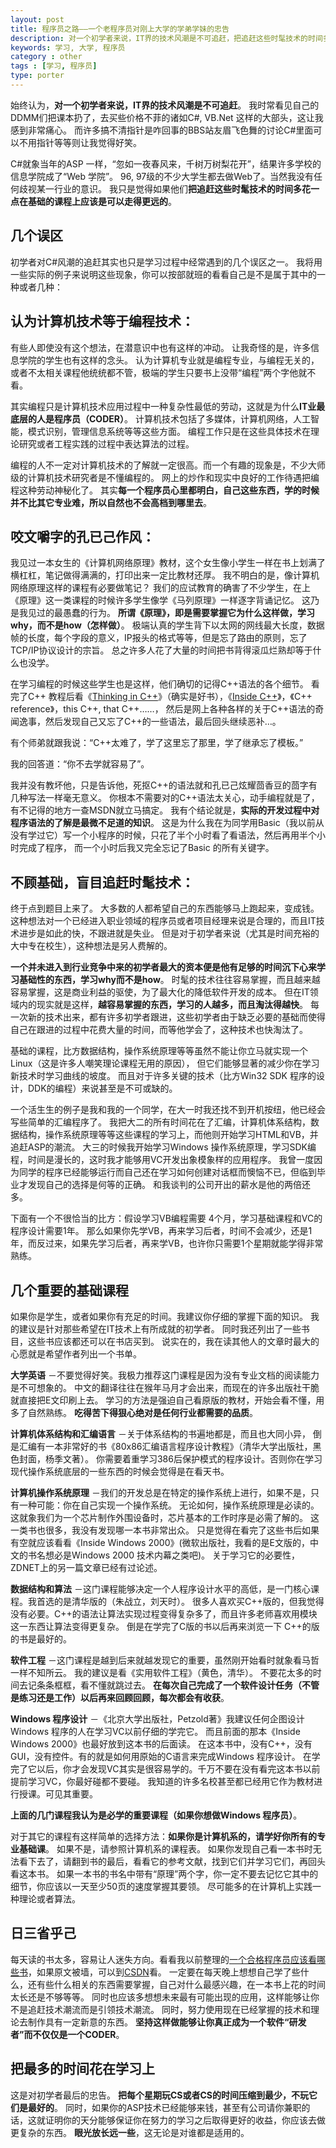 ```yaml
---
layout: post
title: 程序员之路——一个老程序员对刚上大学的学弟学妹的忠告
description: 对一个初学者来说，IT界的技术风潮是不可追赶，把追赶这些时髦技术的时间多花一点在基础的课程上应该是可以走得更远的。
keywords: 学习, 大学, 程序员
category : other
tags : [学习, 程序员]
type: porter
---
```


始终认为，**对一个初学者来说，IT界的技术风潮是不可追赶**。
我时常看见自己的DDMM们把课本扔了，去买些价格不菲的诸如C#, VB.Net 这样的大部头，这让我感到非常痛心。
而许多搞不清指针是咋回事的BBS站友眉飞色舞的讨论C#里面可以不用指针等等则让我觉得好笑。

C#就象当年的ASP 一样，“忽如一夜春风来，千树万树梨花开”，结果许多学校的信息学院成了“Web 学院”。
96, 97级的不少大学生都去做Web了。当然我没有任何歧视某一行业的意识。
我只是觉得如果他们**把追赶这些时髦技术的时间多花一点在基础的课程上应该是可以走得更远的**。 

## 几个误区 ##

初学者对C#风潮的追赶其实也只是学习过程中经常遇到的几个误区之一。
我将用一些实际的例子来说明这些现象，你可以按部就班的看看自己是不是属于其中的一种或者几种：

## 认为计算机技术等于编程技术： ##

有些人即使没有这个想法，在潜意识中也有这样的冲动。
让我奇怪的是，许多信息学院的学生也有这样的念头。
认为计算机专业就是编程专业，与编程无关的，或者不太相关课程他统统都不管，极端的学生只要书上没带“编程”两个字他就不看。

其实编程只是计算机技术应用过程中一种复杂性最低的劳动，这就是为什么**IT业最底层的人是程序员（CODER）**。
计算机技术包括了多媒体，计算机网络，人工智能，模式识别，管理信息系统等等这些方面。
编程工作只是在这些具体技术在理论研究或者工程实践的过程中表达算法的过程。

编程的人不一定对计算机技术的了解就一定很高。而一个有趣的现象是，不少大师级的计算机技术研究者是不懂编程的。
网上的炒作和现实中良好的工作待遇把编程这种劳动神秘化了。
其实**每一个程序员心里都明白，自己这些东西，学的时候并不比其它专业难，所以自然也不会高档到哪里去**。

## 咬文嚼字的孔已己作风： ##

我见过一本女生的《计算机网络原理》教材，这个女生像小学生一样在书上划满了横杠杠，笔记做得满满的，打印出来一定比教材还厚。
我不明白的是，像计算机网络原理这样的课程有必要做笔记？
我们的应试教育的确害了不少学生，在上《原理》这一类课程的时候许多学生像学《马列原理》一样逐字背诵记忆。
这乃是我见过的最愚蠢的行为。
**所谓《原理》，即是需要掌握它为什么这样做，学习why，而不是how（怎样做）**。
极端认真的学生背下以太网的网线最大长度，数据帧的长度，每个字段的意义，IP报头的格式等等，但是忘了路由的原则，忘了TCP/IP协议设计的宗旨。
总之许多人花了大量的时间把书背得滚瓜烂熟却等于什么也没学。

在学习编程的时候这些学生也是这样，他们确切的记得C++语法的各个细节。
看完了C++ 教程后看《[Thinking in C++](https://www.amazon.cn/gp/product/B00119J7N0/ref=as_li_ss_tl?ie=UTF8&camp=536&creative=3132&creativeASIN=B00119J7N0&linkCode=as2&tag=justjavac-23)》（确实是好书），《[Inside C++](https://www.amazon.cn/gp/product/B0011A8QKO/ref=as_li_ss_tl?ie=UTF8&camp=536&creative=3132&creativeASIN=B0011A8QKO&linkCode=as2&tag=justjavac-23)》，《C++ reference》，this C++, that C++……，
然后是网上各种各样的关于C++语法的奇闻逸事，然后发现自己又忘了C++的一些语法，最后回头继续恶补…。

有个师弟就跟我说：“C++太难了，学了这里忘了那里，学了继承忘了模板。”

我的回答道：“你不去学就容易了”。

我并没有教坏他，只是告诉他，死抠C++的语法就和孔已己炫耀茴香豆的茴字有几种写法一样毫无意义。
你根本不需要对的C++语法太关心，动手编程就是了，有不记得的地方一查MSDN就立马搞定。
我有个结论就是，**实际的开发过程中对程序语法的了解是最微不足道的知识**。
这是为什么我在为同学用Basic（我以前从没有学过它）写一个小程序的时候，只花了半个小时看了看语法，然后再用半个小时完成了程序，
而一个小时后我又完全忘记了Basic 的所有关键字。

## 不顾基础，盲目追赶时髦技术： ##

终于点到题目上来了。
大多数的人都希望自己的东西能够马上跑起来，变成钱。
这种想法对一个已经进入职业领域的程序员或者项目经理来说是合理的，而且IT技术进步是如此的快，不跟进就是失业。
但是对于初学者来说（尤其是时间充裕的大中专在校生），这种想法是另人费解的。

**一个并未进入到行业竞争中来的初学者最大的资本便是他有足够的时间沉下心来学习基础性的东西，学习why而不是how**。
时髦的技术往往容易掌握，而且越来越容易掌握，这是商业利益的驱使，为了最大化的降低软件开发的成本。
但在IT领域内的现实就是这样，**越容易掌握的东西，学习的人越多，而且淘汰得越快**。
每一次新的技术出来，都有许多初学者跟进，这些初学者由于缺乏必要的基础而使得自己在跟进的过程中花费大量的时间，而等他学会了，这种技术也快淘汰了。

基础的课程，比方数据结构，操作系统原理等等虽然不能让你立马就实现一个Linux（这是许多人嘲笑理论课程无用的原因），
但它们能够显著的减少你在学习新技术时学习曲线的坡度。
而且对于许多关键的技术（比方Win32 SDK 程序的设计，DDK的编程）来说甚至是不可或缺的。

一个活生生的例子是我和我的一个同学，在大一时我还找不到开机按纽，他已经会写些简单的汇编程序了。
我把大二的所有时间花在了汇编，计算机体系结构，数据结构，操作系统原理等等这些课程的学习上，而他则开始学习HTML和VB，并追赶ASP的潮流。
大三的时候我开始学习Windows 操作系统原理，学习SDK编程，时间是漫长的，这时我才能够用VC开发出象模象样的应用程序。
我曾一度因为同学的程序已经能够运行而自己还在学习如何创建对话框而懊恼不已，但临到毕业才发现自己的选择是何等的正确。
和我谈判的公司开出的薪水是他的两倍还多。

下面有一个不很恰当的比方：假设学习VB编程需要 4个月，学习基础课程和VC的程序设计需要1年。
那么如果你先学VB，再来学习后者，时间不会减少，还是1年，而反过来，如果先学习后者，再来学VB，也许你只需要1个星期就能学得非常熟练。

## 几个重要的基础课程 ##

如果你是学生，或者如果你有充足的时间。我建议你仔细的掌握下面的知识。
我的建议是针对那些希望在IT技术上有所成就的初学者。
同时我还列出了一些书目，这些书应该都还可以在书店买到。
说实在的，我在读其他人的文章时最大的心愿就是希望作者列出一个书单。

**大学英语** －不要觉得好笑。我极力推荐这门课程是因为没有专业文档的阅读能力是不可想象的。
中文的翻译往往在猴年马月才会出来，而现在的许多出版社干脆就直接把E文印刷上去。
学习的方法是强迫自己看原版的教材，开始会看不懂，用多了自然熟练。
**吃得苦下得狠心绝对是任何行业都需要的品质**。

**计算机体系结构和汇编语言** －关于体系结构的书遍地都是，而且也大同小异，
倒是汇编有一本非常好的书《80x86汇编语言程序设计教程》（清华大学出版社，黑色封面，杨季文著）。
你需要着重学习386后保护模式的程序设计。否则你在学习现代操作系统底层的一些东西的时候会觉得是在看天书。

**计算机操作系统原理** －我们的开发总是在特定的操作系统上进行，如果不是，只有一种可能：你在自己实现一个操作系统。
无论如何，操作系统原理是必读的。这就象我们为一个芯片制作外围设备时，芯片基本的工作时序是必需了解的。
这一类书也很多，我没有发现哪一本书非常出众。
只是觉得在看完了这些书后如果有空就应该看看《Inside Windows 2000》(微软出版社，我看的是E文版的，中文的书名想必是Windows 2000 技术内幕之类吧)。
关于学习它的必要性，ZDNET上的另一篇文章已经有过论述。

**数据结构和算法** －这门课程能够决定一个人程序设计水平的高低，是一门核心课程。我首选的是清华版的（朱战立，刘天时）。
很多人喜欢买C++版的，但我觉得没有必要。C++的语法让算法实现过程变得复杂多了，而且许多老师喜欢用模块这一东西让算法变得更复杂。
倒是在学完了C版的书以后再来浏览一下 C++的版的书是最好的。

**软件工程** －这门课程是越到后来就越发现它的重要，虽然刚开始看时就象看马哲一样不知所云。
我的建议是看《实用软件工程》（黄色，清华）。
不要花太多的时间去记条条框框，看不懂就跳过去。
**在每次自己完成了一个软件设计任务（不管是练习还是工作）以后再来回顾回顾，每次都会有收获**。

**Windows 程序设计** －《北京大学出版社，Petzold著》我建议任何企图设计Windows 程序的人在学习VC以前仔细的学完它。
而且前面的那本《Inside Windows 2000》也最好放到这本书的后面读。
在这本书中，没有C++，没有GUI，没有控件。有的就是如何用原始的C语言来完成Windows 程序设计。
在学完了它以后，你才会发现VC其实是很容易学的。千万不要在没有看完这本书以前提前学习VC，你最好碰都不要碰。
我知道的许多名校甚至都已经用它作为教材进行授课。可见其重要。

**上面的几门课程我认为是必学的重要课程（如果你想做Windows 程序员）**。

对于其它的课程有这样简单的选择方法：**如果你是计算机系的，请学好你所有的专业基础课**。
如果不是，请参照计算机系的课程表。
如果你发现自己看一本书时无法看下去了，请翻到书的最后，看看它的参考文献，找到它们并学习它们，再回头看这本书。
如果一本书的书名中带有“原理”两个字，你一定不要去记忆它其中的细节，你应该以一天至少50页的速度掌握其要领。
尽可能多的在计算机上实践一种理论或者算法。

## 日三省乎己  ##

每天读的书太多，容易让人迷失方向。看看我以前整理的[一个合格程序员应该看哪些书](https://justjavac.com/other/2012/05/15/qualified-programmer-should-read-what-books.html)，如果原文被墙，可以到[CSDN](http://blog.csdn.net/justjavac/article/details/7865418)看。
一定要在每天晚上想想自己学了些什么，还有些什么相关的东西需要掌握，自己对什么最感兴趣，在一本书上花的时间太长还是不够等等。
同时也应该多想想未来最有可能出现的应用，这样能够让你不是追赶技术潮流而是引领技术潮流。
同时，努力使用现在已经掌握的技术和理论去制作具有一定新意的东西。
**坚持这样做能够让你真正成为一个软件“研发者”而不仅仅是一个CODER**。

## 把最多的时间花在学习上 ##

这是对初学者最后的忠告。
**把每个星期玩CS或者CS的时间压缩到最少，不玩它们是最好的**。
同时，如果你的ASP技术已经能够来钱，甚至有公司请你兼职的话，这就证明你的天分能够保证你在努力的学习之后取得更好的收益，你应该去做更复杂的东西。
**眼光放长远一些**，这无论是对谁都是适用的。

